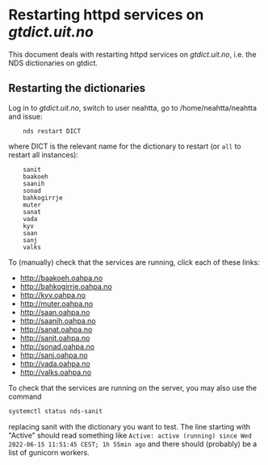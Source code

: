 Restarting httpd services on *gtdict.uit.no*
=============================================

This document deals with restarting httpd services on *gtdict.uit.no*,
i.e. the NDS dictionaries on gtdict.

## Restarting the dictionaries

Log in to *gtdict.uit.no*, switch to user neahtta, go to /home/neahtta/neahtta and issue:


```
    nds restart DICT
```

where DICT is the relevant name for the dictionary to restart (or `all`
to restart all instances):

```
    sanit
    baakoeh
    saanih
    sonad
    bahkogirrje
    muter
    sanat
    vada
    kyv
    saan
    sanj
    valks
```


To (manually) check that the services are running, click each of these links:
* <http://baakoeh.oahpa.no>
* <http://bahkogirrje.oahpa.no>
* <http://kyv.oahpa.no>
* <http://muter.oahpa.no>
* <http://saan.oahpa.no>
* <http://saanih.oahpa.no>
* <http://sanat.oahpa.no>
* <http://sanit.oahpa.no>
* <http://sonad.oahpa.no>
* <http://sanj.oahpa.no>
* <http://vada.oahpa.no>
* <http://valks.oahpa.no>

To check that the services are running on the server, you may also use the command

```bash
systemctl status nds-sanit
```
replacing sanit with the dictionary you want to test. The line starting with "Active" should read something like `Active: active (running) since Wed 2022-06-15 11:51:45 CEST; 1h 55min ago` and there should (probably) be a list of gunicorn workers.
